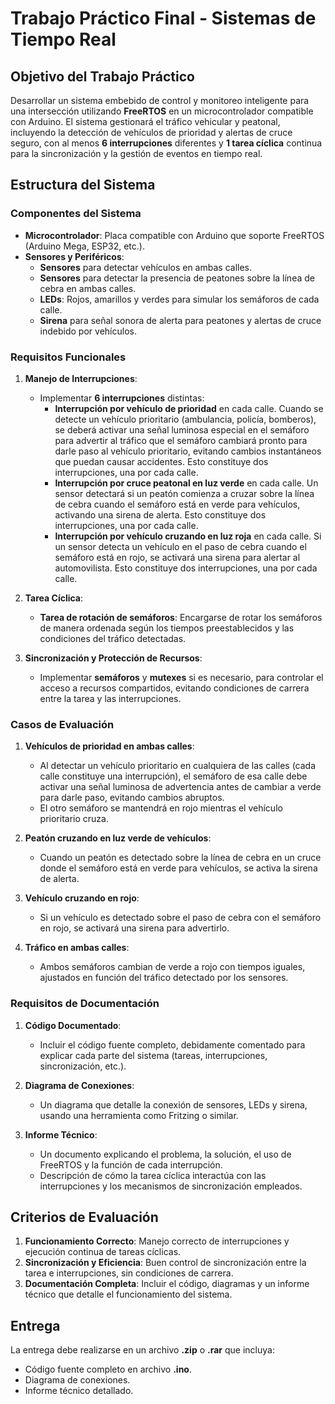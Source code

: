 # Trabajo Práctico Final - Sistemas de Tiempo Real

## Objetivo del Trabajo Práctico

Desarrollar un sistema embebido de control y monitoreo inteligente para una intersección utilizando **FreeRTOS** en un microcontrolador compatible con Arduino. El sistema gestionará el tráfico vehicular y peatonal, incluyendo la detección de vehículos de prioridad y alertas de cruce seguro, con al menos **6 interrupciones** diferentes y **1 tarea cíclica** continua para la sincronización y la gestión de eventos en tiempo real.

## Estructura del Sistema

### Componentes del Sistema

- **Microcontrolador**: Placa compatible con Arduino que soporte FreeRTOS (Arduino Mega, ESP32, etc.).
- **Sensores y Periféricos**:
  - **Sensores** para detectar vehículos en ambas calles.
  - **Sensores** para detectar la presencia de peatones sobre la línea de cebra en ambas calles.
  - **LEDs**: Rojos, amarillos y verdes para simular los semáforos de cada calle.
  - **Sirena** para señal sonora de alerta para peatones y alertas de cruce indebido por vehículos.

### Requisitos Funcionales

1. **Manejo de Interrupciones**:

   - Implementar **6 interrupciones** distintas:
     - **Interrupción por vehículo de prioridad** en cada calle. Cuando se detecte un vehículo prioritario (ambulancia, policía, bomberos), se deberá activar una señal luminosa especial en el semáforo para advertir al tráfico que el semáforo cambiará pronto para darle paso al vehículo prioritario, evitando cambios instantáneos que puedan causar accidentes. Esto constituye dos interrupciones, una por cada calle.
     - **Interrupción por cruce peatonal en luz verde** en cada calle. Un sensor detectará si un peatón comienza a cruzar sobre la línea de cebra cuando el semáforo está en verde para vehículos, activando una sirena de alerta. Esto constituye dos interrupciones, una por cada calle.
     - **Interrupción por vehículo cruzando en luz roja** en cada calle. Si un sensor detecta un vehículo en el paso de cebra cuando el semáforo está en rojo, se activará una sirena para alertar al automovilista. Esto constituye dos interrupciones, una por cada calle.

2. **Tarea Cíclica**:

   - **Tarea de rotación de semáforos**: Encargarse de rotar los semáforos de manera ordenada según los tiempos preestablecidos y las condiciones del tráfico detectadas.

3. **Sincronización y Protección de Recursos**:

   - Implementar **semáforos** y **mutexes** si es necesario, para controlar el acceso a recursos compartidos, evitando condiciones de carrera entre la tarea y las interrupciones.

### Casos de Evaluación

1. **Vehículos de prioridad en ambas calles**:

   - Al detectar un vehículo prioritario en cualquiera de las calles (cada calle constituye una interrupción), el semáforo de esa calle debe activar una señal luminosa de advertencia antes de cambiar a verde para darle paso, evitando cambios abruptos.
   - El otro semáforo se mantendrá en rojo mientras el vehículo prioritario cruza.

2. **Peatón cruzando en luz verde de vehículos**:

   - Cuando un peatón es detectado sobre la línea de cebra en un cruce donde el semáforo está en verde para vehículos, se activa la sirena de alerta.

3. **Vehículo cruzando en rojo**:

   - Si un vehículo es detectado sobre el paso de cebra con el semáforo en rojo, se activará una sirena para advertirlo.

4. **Tráfico en ambas calles**:

   - Ambos semáforos cambian de verde a rojo con tiempos iguales, ajustados en función del tráfico detectado por los sensores.

### Requisitos de Documentación

1. **Código Documentado**:

   - Incluir el código fuente completo, debidamente comentado para explicar cada parte del sistema (tareas, interrupciones, sincronización, etc.).

2. **Diagrama de Conexiones**:

   - Un diagrama que detalle la conexión de sensores, LEDs y sirena, usando una herramienta como Fritzing o similar.

3. **Informe Técnico**:

   - Un documento explicando el problema, la solución, el uso de FreeRTOS y la función de cada interrupción.
   - Descripción de cómo la tarea cíclica interactúa con las interrupciones y los mecanismos de sincronización empleados.

## Criterios de Evaluación

1. **Funcionamiento Correcto**: Manejo correcto de interrupciones y ejecución continua de tareas cíclicas.
2. **Sincronización y Eficiencia**: Buen control de sincronización entre la tarea e interrupciones, sin condiciones de carrera.
3. **Documentación Completa**: Incluir el código, diagramas y un informe técnico que detalle el funcionamiento del sistema.

## Entrega

La entrega debe realizarse en un archivo **.zip** o **.rar** que incluya:

- Código fuente completo en archivo **.ino**.
- Diagrama de conexiones.
- Informe técnico detallado.
